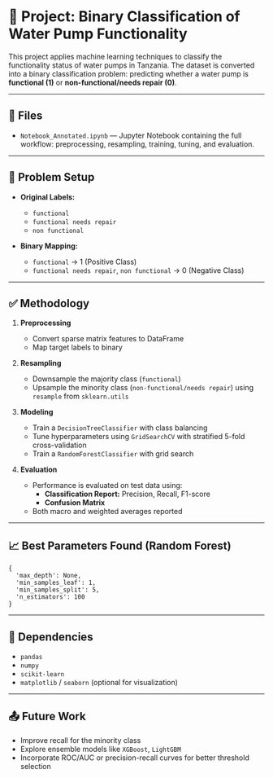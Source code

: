 # 📘 Project: Binary Classification of Water Pump Functionality

This project applies machine learning techniques to classify the functionality status of water pumps in Tanzania. The dataset is converted into a binary classification problem: predicting whether a water pump is **functional (1)** or **non-functional/needs repair (0)**.

---

## 📁 Files

- `Notebook_Annotated.ipynb` — Jupyter Notebook containing the full workflow: preprocessing, resampling, training, tuning, and evaluation.

---

## 🔧 Problem Setup

- **Original Labels:**
  - `functional`
  - `functional needs repair`
  - `non functional`

- **Binary Mapping:**
  - `functional` → 1 (Positive Class)
  - `functional needs repair`, `non functional` → 0 (Negative Class)

---

## ✅ Methodology

1. **Preprocessing**
   - Convert sparse matrix features to DataFrame
   - Map target labels to binary

2. **Resampling**
   - Downsample the majority class (`functional`)
   - Upsample the minority class (`non-functional/needs repair`) using `resample` from `sklearn.utils`

3. **Modeling**
   - Train a `DecisionTreeClassifier` with class balancing
   - Tune hyperparameters using `GridSearchCV` with stratified 5-fold cross-validation
   - Train a `RandomForestClassifier` with grid search

4. **Evaluation**
   - Performance is evaluated on test data using:
     - **Classification Report:** Precision, Recall, F1-score
     - **Confusion Matrix**
   - Both macro and weighted averages reported

---

## 📈 Best Parameters Found (Random Forest)

```
{
  'max_depth': None,
  'min_samples_leaf': 1,
  'min_samples_split': 5,
  'n_estimators': 100
}
```

---

## 📌 Dependencies

- `pandas`
- `numpy`
- `scikit-learn`
- `matplotlib` / `seaborn` (optional for visualization)

---

## 📤 Future Work

- Improve recall for the minority class
- Explore ensemble models like `XGBoost`, `LightGBM`
- Incorporate ROC/AUC or precision-recall curves for better threshold selection
